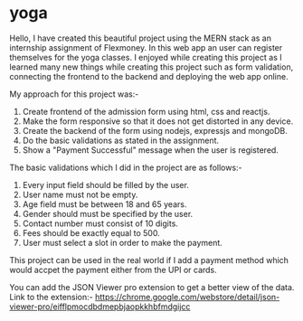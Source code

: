 # yoga

Hello, I have created this beautiful project using the MERN stack as an internship assignment of Flexmoney. In this web app an user can register themselves for the yoga classes.
I enjoyed while creating this project as I learned many new things while creating this project such as form validation, connecting the frontend to the backend and deploying the web app
online.

My approach for this project was:-
1. Create frontend of the admission form using html, css and reactjs.
2. Make the form responsive so that it does not get distorted in any device.
3. Create the backend of the form using nodejs, expressjs and mongoDB.
4. Do the basic validations as stated in the assignment.
5. Show a "Payment Successful" message when the user is registered.

The basic validations which I did in the project are as follows:-
1. Every input field should be filled by the user.
2. User name must not be empty.
3. Age field must be between 18 and 65 years.
4. Gender should must be specified by the user.
5. Contact number must consist of 10 digits.
6. Fees should be exactly equal to 500.
7. User must select a slot in order to make the payment.

This project can be used in the real world if I add a payment method which would accpet the payment either from the UPI or cards.

You can add the JSON Viewer pro extension to get a better view of the data.
Link to the extension:- https://chrome.google.com/webstore/detail/json-viewer-pro/eifflpmocdbdmepbjaopkkhbfmdgijcc
